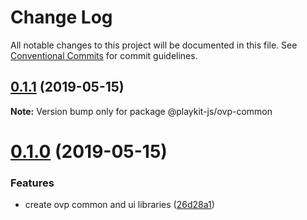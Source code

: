 # Change Log

All notable changes to this project will be documented in this file.
See [Conventional Commits](https://conventionalcommits.org) for commit guidelines.

## [0.1.1](https://github.com/kaltura/playkit-js-ovp/compare/v0.1.0...v0.1.1) (2019-05-15)

**Note:** Version bump only for package @playkit-js/ovp-common





# [0.1.0](https://github.com/kaltura/playkit-js-ovp/compare/v1.1.1-next.0...v0.1.0) (2019-05-15)


### Features

* create ovp common and ui libraries ([26d28a1](https://github.com/kaltura/playkit-js-ovp/commit/26d28a1))
